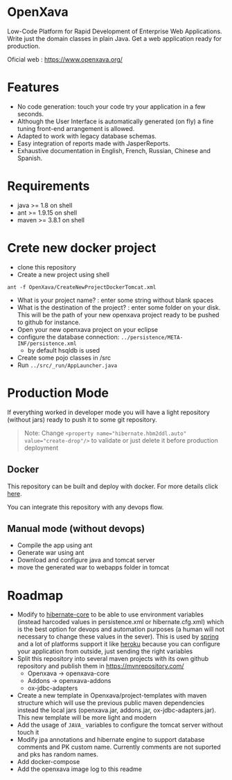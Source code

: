 # OpenXava

Low-Code Platform for Rapid Development of Enterprise Web Applications. Write just the domain classes in plain Java. Get a web application ready for production.

Oficial web : https://www.openxava.org/

# Features

- No code generation: touch your code try your application in a few seconds.
- Although the User Interface is automatically generated (on fly) a fine tuning front-end arrangement is allowed.
- Adapted to work with legacy database schemas.
- Easy integration of reports made with JasperReports.
- Exhaustive documentation in English, French, Russian, Chinese and Spanish.

# Requirements

- java >= 1.8 on shell
- ant >= 1.9.15 on shell
- maven >= 3.8.1 on shell

# Crete new docker project

- clone this repository
- Create a new project using shell
```
ant -f OpenXava/CreateNewProjectDockerTomcat.xml
```
  - What is your project name? : enter some string without blank spaces
  - What is the destination of the project? : enter some folder on your disk. This will be the path of your new openxava project ready to be pushed to github for instance.
- Open your new openxava project on your eclipse
- configure the database connection: `../persistence/META-INF/persistence.xml`
  - by default hsqldb is used
- Create some pojo classes in /src
- Run `../src/_run/AppLauncher.java`

# Production Mode

If everything worked in developer mode you will have a light repository (without jars) ready to push it to some git repository.

> Note: Change `<property name="hibernate.hbm2ddl.auto" value="create-drop"/>` to validate or just delete it before production deployment

## Docker

This repository can be built and deploy with docker. For more details click [here](OpenXava/project-templates/en-docker-tomcat/readme.md).

You can integrate this repository with any devops flow.

## Manual mode (without devops)

- Compile the app using ant
- Generate war using ant
- Download and configure java and tomcat server
- move the generated war to webapps folder in tomcat

# Roadmap

- Modify to [hibernate-core](https://github.com/jrichardsz/hibernate-orm/tree/5.3.9-Final-Feature_env) to be able to use environment variables (instead harcoded values in persistence.xml or hibernate.cfg.xml) which is the best option for devops and automation purposes (a human will not necessary to change these values in the sever). This is used by [spring](https://stackoverflow.com/a/35535138/3957754) and a lot of platforms support it like [heroku](https://devcenter.heroku.com/articles/config-vars) because you can configure your application from outside, just sending the right variables
- Split this repository into several maven projects with its own github repository and publish them in https://mvnrepository.com/
  - Openxava -> openxava-core
  - Addons -> openxava-addons
  - ox-jdbc-adapters
- Create a new template in Openxava/project-templates with maven structure which will use the previous public maven dependencies instead the local jars (openxava.jar, addons.jar, ox-jdbc-adapters.jar). This new template will be more light and modern
- Add the usage of `JAVA_` variables to configure the tomcat server without touch it
- Modify jpa annotations and hibernate engine to support database comments and PK custom name. Currently comments are not suported and pks has random names.
- Add docker-compose
- Add the openxava image log to this readme

